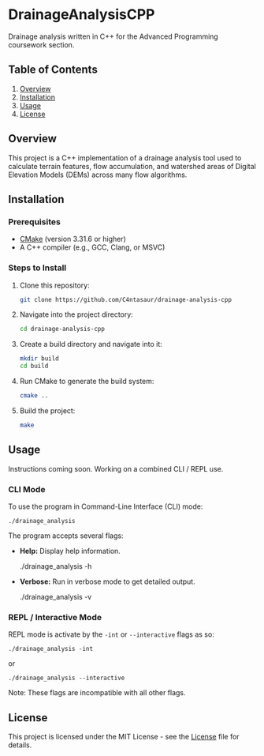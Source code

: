 # DrainageAnalysisCPP

Drainage analysis written in C++ for the Advanced Programming coursework section.

## Table of Contents

1. [Overview](#overview)
2. [Installation](#installation)
3. [Usage](#usage)
4. [License](#license)

## Overview

This project is a C++ implementation of a drainage analysis tool used to calculate terrain features, flow accumulation, and watershed areas of Digital Elevation Models (DEMs) across many flow algorithms.

## Installation

### Prerequisites

- [CMake](https://cmake.org/install/) (version 3.31.6 or higher)
- A C++ compiler (e.g., GCC, Clang, or MSVC)

### Steps to Install

1. Clone this repository:

    ```bash
    git clone https://github.com/C4ntasaur/drainage-analysis-cpp
    ```

2. Navigate into the project directory:

    ```bash
    cd drainage-analysis-cpp
    ```

3. Create a build directory and navigate into it:

    ```bash
    mkdir build
    cd build
    ```

4. Run CMake to generate the build system:

    ```bash
    cmake ..
    ```

5. Build the project:

    ```bash
    make
    ````

## Usage

Instructions coming soon. Working on a combined CLI / REPL use.

### CLI Mode

To use the program in Command-Line Interface (CLI) mode:

    ./drainage_analysis

The program accepts several flags:

- **Help:**  Display help information.

    ./drainage_analysis -h

- **Verbose:** Run in verbose mode to get detailed output.

    ./drainage_analysis -v


### REPL / Interactive Mode

REPL mode is activate by the `-int` or `--interactive` flags as so:

    
    ./drainage_analysis -int

or

    
    ./drainage_analysis --interactive

Note: These flags are incompatible with all other flags.

## License

This project is licensed under the MIT License - see the [License](LICENSE) file for details.
